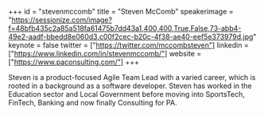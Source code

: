 ﻿+++
id = "stevenmccomb"
title = "Steven McComb"
speakerimage = "https://sessionize.com/image?f=48bfb435c2a85a518fa61475b7dd43a1,400,400,True,False,73-abb4-49e2-aadf-bbedd8e060d3.c00f2cec-b20c-4f38-ae40-eef5e373979d.jpg"
keynote = false
twitter = ["https://twitter.com/mccombsteven"]
linkedin = ["https://www.linkedin.com/in/stevenmccomb/"]
website = ["https://www.paconsulting.com/"]
+++

Steven is a product-focused Agile Team Lead with a varied career, which is rooted in a background as a software developer. Steven has worked in the Education sector and Local Government before moving into SportsTech, FinTech, Banking and now finally Consulting for PA.